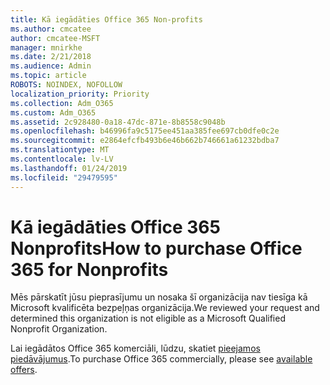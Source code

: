 ```yaml
---
title: Kā iegādāties Office 365 Non-profits
ms.author: cmcatee
author: cmcatee-MSFT
manager: mnirkhe
ms.date: 2/21/2018
ms.audience: Admin
ms.topic: article
ROBOTS: NOINDEX, NOFOLLOW
localization_priority: Priority
ms.collection: Adm_O365
ms.custom: Adm_O365
ms.assetid: 2c928480-0a18-47dc-871e-8b8558c9048b
ms.openlocfilehash: b46996fa9c5175ee451aa385fee697cb0dfe0c2e
ms.sourcegitcommit: e2864efcfb493b6e46b662b746661a61232bdba7
ms.translationtype: MT
ms.contentlocale: lv-LV
ms.lasthandoff: 01/24/2019
ms.locfileid: "29479595"
---
```

# <a name="how-to-purchase-office-365-for-nonprofits"></a><span data-ttu-id="47f1c-102">Kā iegādāties Office 365 Nonprofits</span><span class="sxs-lookup"><span data-stu-id="47f1c-102">How to purchase Office 365 for Nonprofits</span></span>

<span data-ttu-id="47f1c-103">Mēs pārskatīt jūsu pieprasījumu un nosaka šī organizācija nav tiesīga kā Microsoft kvalificēta bezpeļņas organizācija.</span><span class="sxs-lookup"><span data-stu-id="47f1c-103">We reviewed your request and determined this organization is not eligible as a Microsoft Qualified Nonprofit Organization.</span></span>
  
<span data-ttu-id="47f1c-104">Lai iegādātos Office 365 komerciāli, lūdzu, skatiet [pieejamos piedāvājumus](https://portal.office.com/AdminPortal/Home).</span><span class="sxs-lookup"><span data-stu-id="47f1c-104">To purchase Office 365 commercially, please see [available offers](https://portal.office.com/AdminPortal/Home).</span></span>
  

